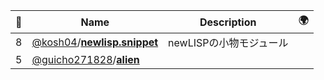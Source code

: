 |:star2: | Name | Description | 🌍|
|---|---|---|---|
|8|[@kosh04](https://github.com/kosh04)/[**newlisp.snippet**](https://github.com/kosh04/newlisp.snippet)|newLISPの小物モジュール||
|5|[@guicho271828](https://github.com/guicho271828)/[**alien**](https://github.com/guicho271828/alien)|||

